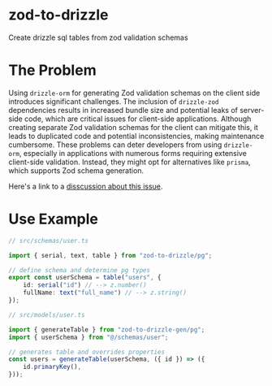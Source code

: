 # zod-to-drizzle
Create drizzle sql tables from zod validation schemas

# The Problem
Using `drizzle-orm` for generating Zod validation schemas on the client side introduces significant challenges. The inclusion of `drizzle-zod` dependencies results in increased bundle size and potential leaks of server-side code, which are critical issues for client-side applications. Although creating separate Zod validation schemas for the client can mitigate this, it leads to duplicated code and potential inconsistencies, making maintenance cumbersome. These problems can deter developers from using `drizzle-orm`, especially in applications with numerous forms requiring extensive client-side validation. Instead, they might opt for alternatives like `prisma`, which supports Zod schema generation.

Here's a link to a [disscussion about this issue](https://www.answeroverflow.com/m/1130657305722101782).

# Use Example
```ts
// src/schemas/user.ts

import { serial, text, table } from "zod-to-drizzle/pg";

// define schema and determine pg types
export const userSchema = table("users", {
    id: serial("id") // --> z.number()
    fullName: text("full_name") // --> z.string()
});

// src/models/user.ts

import { generateTable } from "zod-to-drizzle-gen/pg";
import { userSchema } from "@/schemas/user";

// generates table and overrides properties
const users = generateTable(userSchema, ({ id }) => ({
    id.primaryKey(),
}));
```